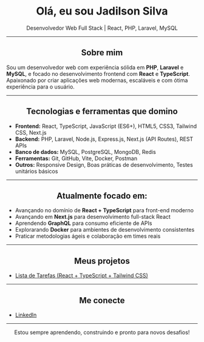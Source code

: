 <h1 align="center">Olá, eu sou Jadilson Silva</h1>
<p align="center">Desenvolvedor Web Full Stack | React, PHP, Laravel, MySQL</p>

---

<h2 align="center">Sobre mim</h2>
<p align="left">
Sou um desenvolvedor web com experiência sólida em <strong>PHP</strong>, <strong>Laravel</strong> e <strong>MySQL</strong>, e focado no desenvolvimento frontend com <strong>React</strong> e <strong>TypeScript</strong>. Apaixonado por criar aplicações web modernas, escaláveis e com ótima experiência para o usuário.
</p>

---

<h2 align="center">Tecnologias e ferramentas que domino</h2>
<ul align="left">
  <li><strong>Frontend:</strong> React, TypeScript, JavaScript (ES6+), HTML5, CSS3, Tailwind CSS, Next.js</li>
  <li><strong>Backend:</strong> PHP, Laravel, Node.js, Express.js, Next.js (API Routes), REST APIs</li>
  <li><strong>Banco de dados:</strong> MySQL, PostgreSQL, MongoDB, Redis</li>
  <li><strong>Ferramentas:</strong> Git, GitHub, Vite, Docker, Postman</li>
  <li><strong>Outros:</strong> Responsive Design, Boas práticas de desenvolvimento, Testes unitários básicos</li>
</ul>

---

<h2 align="center">Atualmente focado em:</h2>
<ul align="left">
  <li>Avançando no domínio de <strong>React + TypeScript</strong> para front-end moderno</li>
  <li>Avançando em <strong>Next.js</strong> para desenvolvimento full-stack React</li>
  <li>Aprendendo <strong>GraphQL</strong> para consumo eficiente de APIs</li>
  <li>Explorarando <strong>Docker</strong> para ambientes de desenvolvimento consistentes</li>
  <li>Praticar metodologias ágeis e colaboração em times reais</li>
</ul>

---

<h2 align="center">Meus projetos</h2>
<ul align="left">
  <li><a href="https://github.com/Jadilson-Silva/lista-tarefas-react">Lista de Tarefas (React + TypeScript + Tailwind CSS)</a></li>  
</ul>

---

<h2 align="center">Me conecte</h2>
<ul align="left">
  <li><a href="https://www.linkedin.com/in/jadilson-silva-7732a0282/">LinkedIn</a></li> 
</ul>

---

<p align="center">Estou sempre aprendendo, construindo e pronto para novos desafios!</p>
